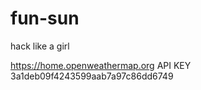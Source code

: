 # fun-sun
hack like a girl

https://home.openweathermap.org
API KEY 3a1deb09f4243599aab7a97c86dd6749